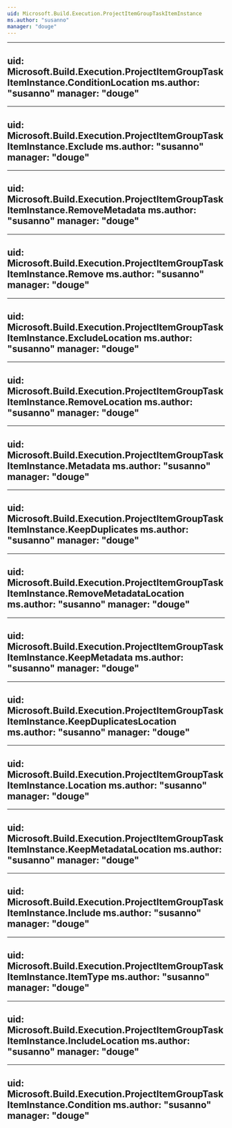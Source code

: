 ```yaml
---
uid: Microsoft.Build.Execution.ProjectItemGroupTaskItemInstance
ms.author: "susanno"
manager: "douge"
---
```


---
uid: Microsoft.Build.Execution.ProjectItemGroupTaskItemInstance.ConditionLocation
ms.author: "susanno"
manager: "douge"
---

---
uid: Microsoft.Build.Execution.ProjectItemGroupTaskItemInstance.Exclude
ms.author: "susanno"
manager: "douge"
---

---
uid: Microsoft.Build.Execution.ProjectItemGroupTaskItemInstance.RemoveMetadata
ms.author: "susanno"
manager: "douge"
---

---
uid: Microsoft.Build.Execution.ProjectItemGroupTaskItemInstance.Remove
ms.author: "susanno"
manager: "douge"
---

---
uid: Microsoft.Build.Execution.ProjectItemGroupTaskItemInstance.ExcludeLocation
ms.author: "susanno"
manager: "douge"
---

---
uid: Microsoft.Build.Execution.ProjectItemGroupTaskItemInstance.RemoveLocation
ms.author: "susanno"
manager: "douge"
---

---
uid: Microsoft.Build.Execution.ProjectItemGroupTaskItemInstance.Metadata
ms.author: "susanno"
manager: "douge"
---

---
uid: Microsoft.Build.Execution.ProjectItemGroupTaskItemInstance.KeepDuplicates
ms.author: "susanno"
manager: "douge"
---

---
uid: Microsoft.Build.Execution.ProjectItemGroupTaskItemInstance.RemoveMetadataLocation
ms.author: "susanno"
manager: "douge"
---

---
uid: Microsoft.Build.Execution.ProjectItemGroupTaskItemInstance.KeepMetadata
ms.author: "susanno"
manager: "douge"
---

---
uid: Microsoft.Build.Execution.ProjectItemGroupTaskItemInstance.KeepDuplicatesLocation
ms.author: "susanno"
manager: "douge"
---

---
uid: Microsoft.Build.Execution.ProjectItemGroupTaskItemInstance.Location
ms.author: "susanno"
manager: "douge"
---

---
uid: Microsoft.Build.Execution.ProjectItemGroupTaskItemInstance.KeepMetadataLocation
ms.author: "susanno"
manager: "douge"
---

---
uid: Microsoft.Build.Execution.ProjectItemGroupTaskItemInstance.Include
ms.author: "susanno"
manager: "douge"
---

---
uid: Microsoft.Build.Execution.ProjectItemGroupTaskItemInstance.ItemType
ms.author: "susanno"
manager: "douge"
---

---
uid: Microsoft.Build.Execution.ProjectItemGroupTaskItemInstance.IncludeLocation
ms.author: "susanno"
manager: "douge"
---

---
uid: Microsoft.Build.Execution.ProjectItemGroupTaskItemInstance.Condition
ms.author: "susanno"
manager: "douge"
---
